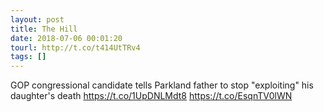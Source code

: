 ```yaml
---
layout: post
title: The Hill
date: 2018-07-06 00:01:20
tourl: http://t.co/t414UtTRv4
tags: []
---
```

GOP congressional candidate tells Parkland father to stop "exploiting" his daughter's death https://t.co/1UpDNLMdt8 https://t.co/EsqnTV0lWN